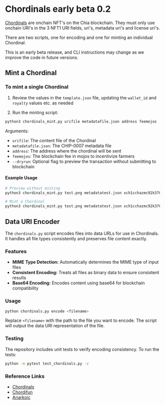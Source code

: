# Chordinals early beta 0.2

[Chordinals](https://www.chordinals.com/) are onchain NFT's on the Chia blockchain. They must only use onchain URI's in the 3 NFT1 URI fields, uri's, metadata uri's and license uri's.

There are two scripts, one for encoding and one for minting an individual Chordinal.

This is an early beta release, and CLI instructions may change as we improve the code in future versions.

## Mint a Chordinal

### To mint a single Chordinal

1. Review the values in the `template.json` file, updating the `wallet_id` and `royalty` values etc. as needed

2. Run the minting script:

```bash
python3 chordinals_mint.py urifile metadatafile.json address feemojos [--dryrun]
```

Arguments:

- `urifile`: The content file of the Chordinal
- `metadatafile.json`: The CHIP-0007 metadata file
- `address`: The address where the chordinal will be sent
- `feemojos`: The blockchain fee in mojos to incentivize farmers
- `--dryrun`: Optional flag to preview the transaction without submitting to blockchain

#### Example Usage

```bash
# Preview without minting
python3 chordinals_mint.py test.png metadatatest.json xch1cchazmc92k370genxxpyuzqhtyn8m2acv46n3ue2qwnpu5s4urdqsk9fnj 100 --dryrun

# Mint a Chordinal
python3 chordinals_mint.py test.png metadatatest.json xch1cchazmc92k370genxxpyuzqhtyn8m2acv46n3ue2qwnpu5s4urdqsk9fnj 100
```

## Data URI Encoder

The `chordinals.py` script encodes files into data URLs for use in Chordinals. It handles all file types consistently and preserves file content exactly.

### Features

- **MIME Type Detection:** Automatically determines the MIME type of input files
- **Consistent Encoding:** Treats all files as binary data to ensure consistent results
- **Base64 Encoding:** Encodes content using base64 for blockchain compatibility

### Usage

```bash
python chordinals.py encode <filename>
```

Replace `<filename>` with the path to the file you want to encode. The script will output the data URI representation of the file.

### Testing

The repository includes unit tests to verify encoding consistency. To run the tests:

```bash
python -m pytest test_chordinals.py -v
```

### Reference Links

- [Chordinals](https://www.chordinals.com/)
- [Chordifun](https://www.chordifun.com/)
- [Anarkoic](https://www.anarkoic.com/)
